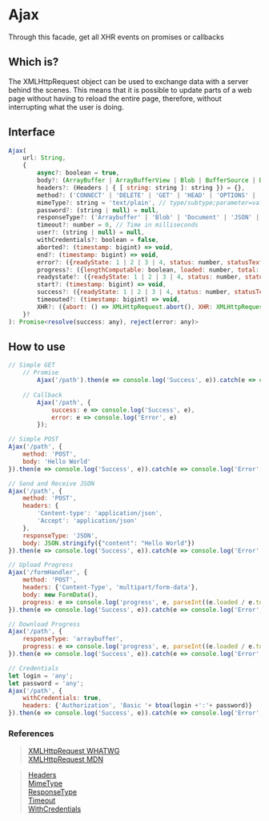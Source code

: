 # Ajax
Through this facade, get all XHR events on promises or callbacks

## Which is?
The XMLHttpRequest object can be used to exchange data with a server behind the scenes. This means that it is possible to update parts of a web page without having to reload the entire page, therefore, without interrupting what the user is doing.


## Interface
```javascript
Ajax(
    url: String,
    {
        async?: boolean = true,
        body?: (ArrayBuffer | ArrayBufferView | Blob | BufferSource | Document | FormData | ReadableStream | string | URLSearchParams | null) = null,
        headers?: (Headers | { [ string: string ]: string }) = {},
        method?: ('CONNECT' | 'DELETE' | 'GET' | 'HEAD' | 'OPTIONS' | 'PATCH' | 'POST' | 'PUT' | 'TRACE') = 'GET',
        mimeType?: string = 'text/plain', // type/subtype;parameter=value
        password?: (string | null) = null,
        responseType?: ('Arraybuffer' | 'Blob' | 'Document' | 'JSON' | 'text') = 'text',
        timeout?: number = 0, // Time in milliseconds
        user?: (string | null) = null,
        withCredentials?: boolean = false,
        aborted?: (timestamp: bigint) => void,
        end?: (timestamp: bigint) => void,
        error?: ({readyState: 1 | 2 | 3 | 4, status: number, statusText: string, timestamp: bigint, type: string, XHR: XMLHttpRequest}) => void,
        progress?: ({lengthComputable: boolean, loaded: number, total: number, timestamp: bigint}) => void,
        readystate?: ({readyState: 1 | 2 | 3 | 4, status: number, statusText: string, timestamp: bigint}) => void,
        start?: (timestamp: bigint) => void,
        success?: ({readyState: 1 | 2 | 3 | 4, status: number, statusText: string, timestamp: bigint, getAllResponseHeaders: () => XMLHttpRequest.getAllResponseHeaders(), getResponseHeader: (header: string) => XMLHttpRequest.getResponseHeader(header), response: XMLHttpRequest.response, XHR: XMLHttpRequest}) => void,
        timeouted?: (timestamp: bigint) => void,
        XHR?: ({abort: () => XMLHttpRequest.abort(), XHR: XMLHttpRequest}) => void
    }?
): Promise<resolve(success: any), reject(error: any)>
```

## How to use
```javascript
// Simple GET
    // Promise
        Ajax('/path').then(e => console.log('Success', e)).catch(e => console.log('Error', e));
    
    // Callback
        Ajax('/path', {
            success: e => console.log('Success', e),
            error: e => console.log('Error', e)
        });

// Simple POST
Ajax('/path', {
    method: 'POST',
    body: 'Hello World'
}).then(e => console.log('Success', e)).catch(e => console.log('Error', e));

// Send and Receive JSON
Ajax('/path', {
    method: 'POST',
    headers: {
        'Content-type': 'application/json',
        'Accept': 'application/json'
    },
    responseType: 'JSON',
    body: JSON.stringify({"content": "Hello World"})
}).then(e => console.log('Success', e)).catch(e => console.log('Error', e));

// Upload Progress
Ajax('/formHandler', {
    method: 'POST',
    headers: {'Content-Type', 'multipart/form-data'},
    body: new FormData(),
    progress: e => console.log('progress', e, parseInt((e.loaded / e.total * 100).toFixed(2)) +'%')
}).then(e => console.log('Success', e)).catch(e => console.log('Error', e));

// Download Progress
Ajax('/path', {
    responseType: 'arraybuffer',
    progress: e => console.log('progress', e, parseInt((e.loaded / e.total * 100).toFixed(2)) +'%')
}).then(e => console.log('Success', e)).catch(e => console.log('Error', e));

// Credentials
let login = 'any';
let password = 'any';
Ajax('/path', {
    withCredentials: true,
    headers: {'Authorization', 'Basic '+ btoa(login +':'+ password)}
}).then(e => console.log('Success', e)).catch(e => console.log('Error', e));
```

### References

> [XMLHttpRequest WHATWG](https://xhr.spec.whatwg.org)\
> [XMLHttpRequest MDN](https://developer.mozilla.org/en-US/docs/Web/API/XMLHttpRequest)

> [Headers](https://developer.mozilla.org/en-US/docs/Web/API/Headers)\
> [MimeType](https://developer.mozilla.org/en-US/docs/Web/HTTP/Basics_of_HTTP/MIME_types)\
> [ResponseType](https://developer.mozilla.org/en-US/docs/Web/API/XMLHttpRequest/responseType)\
> [Timeout](https://developer.mozilla.org/en-US/docs/Web/API/XMLHttpRequest/timeout)\
> [WithCredentials](https://developer.mozilla.org/en-US/docs/Web/API/XMLHttpRequest/withCredentials)